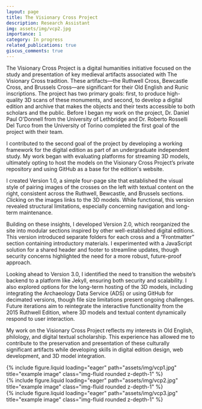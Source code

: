 ```yaml
---
layout: page
title: The Visionary Cross Project
description: Research Assistant
img: assets/img/vcp2.jpg
importance: 1
category: In progress
related_publications: true
giscus_comments: true
---
```


The Visionary Cross Project is a digital humanities initiative focused on the study and presentation of key medieval artifacts associated with The Visionary Cross tradition. These artifacts—the Ruthwell Cross, Bewcastle Cross, and Brussels Cross—are significant for their Old English and Runic inscriptions. The project has two primary goals: first, to produce high-quality 3D scans of these monuments, and second, to develop a digital edition and archive that makes the objects and their texts accessible to both scholars and the public. Before I began my work on the project, Dr. Daniel Paul O'Donnell from the University of Lethbridge and Dr. Roberto Rosselli Del Turco from the University of Torino completed the first goal of the project with their team.

I contributed to the second goal of the project by developing a working framework for the digital edition as part of an undergraduate independent study. My work began with evaluating platforms for streaming 3D models, ultimately opting to host the models on the Visionary Cross Project’s private repository and using GitHub as a base for the edition's website.

I created Version 1.0, a simple four-page site that established the visual style of pairing images of the crosses on the left with textual content on the right, consistent across the Ruthwell, Bewcastle, and Brussels sections. Clicking on the images links to the 3D models. While functional, this version revealed structural limitations, especially concerning navigation and long-term maintenance.

Building on these insights, I developed Version 2.0, which reorganized the site into modular sections inspired by other well-established digital editions. This version introduced separate folders for each cross and a “Frontmatter” section containing introductory materials. I experimented with a JavaScript solution for a shared header and footer to streamline updates, though security concerns highlighted the need for a more robust, future-proof approach.

Looking ahead to Version 3.0, I identified the need to transition the website’s backend to a platform like Jekyll, ensuring both security and scalability. I also explored options for the long-term hosting of the 3D models, including integrating the Archaeology Data Service (ADS) or using GitHub for decimated versions, though file size limitations present ongoing challenges. Future iterations aim to reintegrate the interactive functionality from the 2015 Ruthwell Edition, where 3D models and textual content dynamically respond to user interaction.

My work on the Visionary Cross Project reflects my interests in Old English, philology, and digital textual scholarship. This experience has allowed me to contribute to the preservation and presentation of these culturally significant artifacts while developing skills in digital edition design, web development, and 3D model integration.

<div class="row">
  <div class="col-sm mt-3 mt-md-0">
    {% include figure.liquid loading="eager" path="assets/img/vcp1.jpg" title="example image" class="img-fluid rounded z-depth-1" %}
  </div>
  <div class="col-sm mt-3 mt-md-0">
    {% include figure.liquid loading="eager" path="assets/img/vcp2.jpg" title="example image" class="img-fluid rounded z-depth-1" %}
  </div>
  <div class="col-sm mt-3 mt-md-0">
    {% include figure.liquid loading="eager" path="assets/img/vcp3.jpg" title="example image" class="img-fluid rounded z-depth-1" %}
  </div>
</div>
